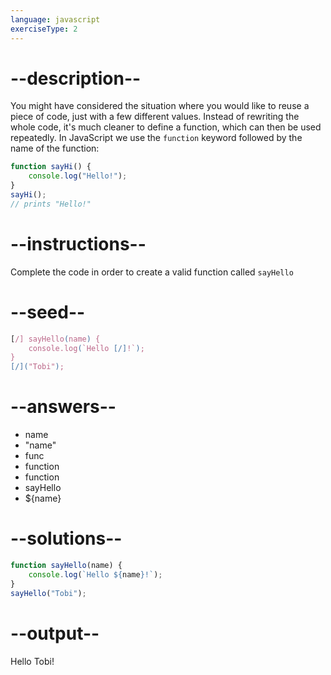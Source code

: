 ```yaml
---
language: javascript
exerciseType: 2
---
```


# --description--

You might have considered the situation where you would like to reuse a piece of code, just with a few different values.
Instead of rewriting the whole code, it's much cleaner to define a function, which can then be used repeatedly.
In JavaScript we use the `function` keyword followed by the name of the function:
```javascript
function sayHi() {
	console.log("Hello!");
}
sayHi();
// prints "Hello!"
```

# --instructions--

Complete the code in order to create a valid function called `sayHello`

# --seed--

```javascript
[/] sayHello(name) {
    console.log(`Hello [/]!`);
}
[/]("Tobi");
```

# --answers--

- name
- "name"
- func
- function
- function
- sayHello
- ${name}

# --solutions--

```javascript
function sayHello(name) {
    console.log(`Hello ${name}!`);
}
sayHello("Tobi");
```

# --output--

Hello Tobi!
